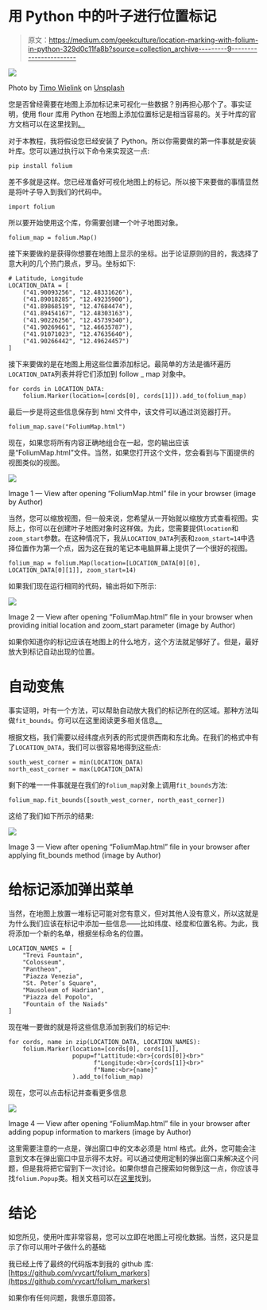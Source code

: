 # 用 Python 中的叶子进行位置标记

> 原文：<https://medium.com/geekculture/location-marking-with-folium-in-python-329d0c11fa8b?source=collection_archive---------9----------------------->

![](img/249351dac794c15a207f12e6a89f5348.png)

Photo by [Timo Wielink](https://unsplash.com/@timowielink?utm_source=medium&utm_medium=referral) on [Unsplash](https://unsplash.com?utm_source=medium&utm_medium=referral)

您是否曾经需要在地图上添加标记来可视化一些数据？别再担心那个了。事实证明，使用 flour 库用 Python 在地图上添加位置标记是相当容易的。关于叶库的官方文档可以在这里找到[。](https://python-visualization.github.io/folium/index.html)

对于本教程，我将假设您已经安装了 Python。所以你需要做的第一件事就是安装叶库。您可以通过执行以下命令来实现这一点:

```
pip install folium
```

差不多就是这样。您已经准备好可视化地图上的标记。所以接下来要做的事情显然是将叶子导入到我们的代码中。

```
import folium
```

所以要开始使用这个库，你需要创建一个叶子地图对象。

```
folium_map = folium.Map()
```

接下来要做的是获得你想要在地图上显示的坐标。出于论证原则的目的，我选择了意大利的几个热门景点，罗马。坐标如下:

```
# Latitude, Longitude
LOCATION_DATA = [
    ("41.90093256", "12.48331626"),
    ("41.89018285", "12.49235900"),
    ("41.89868519", "12.47684474"),
    ("41.89454167", "12.48303163"),
    ("41.90226256", "12.45739340"),
    ("41.90269661", "12.46635787"),
    ("41.91071023", "12.47635640"),
    ("41.90266442", "12.49624457")
]
```

接下来要做的是在地图上用这些位置添加标记。最简单的方法是循环遍历`LOCATION_DATA`列表并将它们添加到 follow _ map 对象中。

```
for cords in LOCATION_DATA:
    folium.Marker(location=[cords[0], cords[1]]).add_to(folium_map)
```

最后一步是将这些信息保存到 html 文件中，该文件可以通过浏览器打开。

```
folium_map.save("FoliumMap.html")
```

现在，如果您将所有内容正确地组合在一起，您的输出应该是“FoliumMap.html”文件。当然，如果您打开这个文件，您会看到与下面提供的视图类似的视图。

![](img/1f81aa69f625bc616f38defbc71c8fe1.png)

Image 1 — View after opening “FoliumMap.html” file in your browser (image by Author)

当然，您可以缩放视图，但一般来说，您希望从一开始就以缩放方式查看视图。实际上，你可以在创建叶子地图对象时这样做。为此，您需要提供`location`和`zoom_start`参数。在这种情况下，我从`LOCATION_DATA`列表和`zoom_start=14`中选择位置作为第一个点，因为这在我的笔记本电脑屏幕上提供了一个很好的视图。

```
folium_map = folium.Map(location=[LOCATION_DATA[0][0], LOCATION_DATA[0][1]], zoom_start=14)
```

如果我们现在运行相同的代码，输出将如下所示:

![](img/7c7cd51906b9c04dcb8aeedbb7a804c3.png)

Image 2 — View after opening “FoliumMap.html” file in your browser when providing initial location and zoom_start parameter (image by Author)

如果你知道你的标记应该在地图上的什么地方，这个方法就足够好了。但是，最好放大到标记自动出现的位置。

# **自动变焦**

事实证明，叶有一个方法，可以帮助自动放大我们的标记所在的区域。那种方法叫做`fit_bounds`。你可以在这里阅读更多相关信息[。](https://python-visualization.github.io/folium/modules.html#folium.folium.Map.fit_bounds)

根据文档，我们需要以经纬度点列表的形式提供西南和东北角。在我们的格式中有了`LOCATION_DATA`，我们可以很容易地得到这些点:

```
south_west_corner = min(LOCATION_DATA)
north_east_corner = max(LOCATION_DATA)
```

剩下的唯一一件事就是在我们的`folium_map`对象上调用`fit_bounds`方法:

```
folium_map.fit_bounds([south_west_corner, north_east_corner])
```

这给了我们如下所示的结果:

![](img/646296a5455a7e9f73f220a5b57f7612.png)

Image 3 — View after opening “FoliumMap.html” file in your browser after applying fit_bounds method (image by Author)

# **给标记添加弹出菜单**

当然，在地图上放置一堆标记可能对您有意义，但对其他人没有意义，所以这就是为什么我们应该在标记中添加一些信息——比如纬度、经度和位置名称。为此，我将添加一个新的名单，根据坐标命名的位置。

```
LOCATION_NAMES = [
    "Trevi Fountain",
    "Colosseum",
    "Pantheon",
    "Piazza Venezia",
    "St. Peter’s Square",
    "Mausoleum of Hadrian",
    "Piazza del Popolo",
    "Fountain of the Naiads"
]
```

现在唯一要做的就是将这些信息添加到我们的标记中:

```
for cords, name in zip(LOCATION_DATA, LOCATION_NAMES):
    folium.Marker(location=[cords[0], cords[1]],
                  popup=f"Lattitude:<br>{cords[0]}<br>"
                        f"Longitude:<br>{cords[1]}<br>"
                        f"Name:<br>{name}"
                  ).add_to(folium_map)
```

现在，您可以点击标记并查看更多信息

![](img/25812f25c9b15d1b3aec91db937b6ea7.png)

Image 4 — View after opening “FoliumMap.html” file in your browser after adding popup information to markers (image by Author)

这里需要注意的一点是，弹出窗口中的文本必须是 html 格式。此外，您可能会注意到文本在弹出窗口中显示得不太好。可以通过使用定制的弹出窗口来解决这个问题，但是我将把它留到下一次讨论。如果你想自己搜索如何做到这一点，你应该寻找`folium.Popup`类。相关文档可以在[这里](https://python-visualization.github.io/folium/modules.html?highlight=folium%20popup#folium.map.Popup)找到。

# **结论**

如您所见，使用叶库非常容易，您可以立即在地图上可视化数据。当然，这只是显示了你可以用叶子做什么的基础

我已经上传了最终的代码版本到我的 github 库:[https://github.com/vycart/folium_markers](https://github.com/vycart/folium_markers)

如果你有任何问题，我很乐意回答。